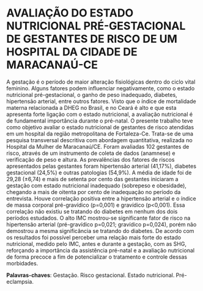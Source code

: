 # AVALIAÇÃO DO ESTADO NUTRICIONAL PRÉ-GESTACIONAL DE GESTANTES DE RISCO DE UM HOSPITAL DA CIDADE DE MARACANAÚ-CE
A gestação é o período de maior alteração fisiológicas dentro do ciclo vital feminino. Alguns fatores podem influenciar negativamente, como o estado nutricional pré-gestacional, o ganho de peso inadequado, diabetes, hipertensão arterial, entre outros fatores. Visto que o índice de mortalidade materna relacionada a DHEG no Brasil, e no Ceará é alto e que esta apresenta forte ligação com o estado nutricional, a avaliação nutricional é de fundamental importância durante o pré-natal. O presente trabalho teve como objetivo avaliar o estado nutricional de gestantes de risco atendidas em um hospital da região metropolitana de Fortaleza-Ce. Trata-se de uma pesquisa transversal descritiva com abordagem quantitativa, realizada no Hospital da Mulher de Maracanaú/CE. Foram avaliadas 102 gestantes de risco, através de um instrumento de coleta de dados (anamnese) e verificação de peso e altura. As prevalências dos fatores de riscos apresentados pelas gestantes foram hipertensão arterial (41,17%), diabetes gestacional (24,5%) e outras patologias (54,9%). A média de idade foi de 29,28 (±6,74) e mais de setenta por cento das gestantes iniciaram a gestação com estado nutricional inadequado (sobrepeso e obesidade), chegando a mais de oitenta por cento de inadequação no período da entrevista. Houve correlação positiva entre a hipertensão arterial e o índice de massa corporal pré-gravídico (p=0,001) e gravídico (p<0,001). Essa correlação não existiu se tratando do diabetes em nenhum dos dois períodos estudados. O alto IMC mostrou-se significante fator de risco na hipertensão arterial (pré-gravídico p=0,021; gravídico p=0,024), porém não demostrou a mesma significância se tratando do diabetes. De acordo com os resultados foi possível perceber uma relação mais forte do estado nutricional, medido pelo IMC, antes e durante a gestação, com as SHG, reforçando a importância da assistência pré-natal e a avaliação nutricional de forma precoce a fim de potencializar o tratamento e controle dessas morbidades.

**Palavras-chaves**: Gestação. Risco gestacional. Estado nutricional. Pré-eclampsia.

